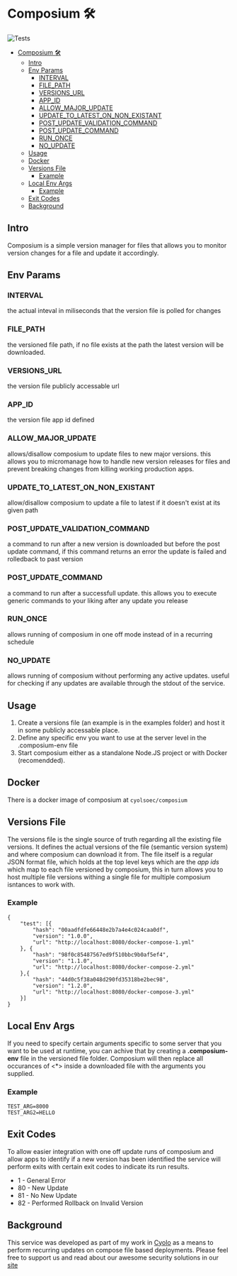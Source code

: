 # Composium 🛠

![Tests](https://github.com/asaf-shitrit/composium/workflows/Tests/badge.svg)

- [Composium 🛠](#composium-)
  - [Intro](#intro)
  - [Env Params](#env-params)
    - [INTERVAL](#interval)
    - [FILE_PATH](#file_path)
    - [VERSIONS_URL](#versions_url)
    - [APP_ID](#app_id)
    - [ALLOW_MAJOR_UPDATE](#allow_major_update)
    - [UPDATE_TO_LATEST_ON_NON_EXISTANT](#update_to_latest_on_non_existant)
    - [POST_UPDATE_VALIDATION_COMMAND](#post_update_validation_command)
    - [POST_UPDATE_COMMAND](#post_update_command)
    - [RUN_ONCE](#run_once)
    - [NO_UPDATE](#no_update)
  - [Usage](#usage)
  - [Docker](#docker)
  - [Versions File](#versions-file)
    - [Example](#example)
  - [Local Env Args](#local-env-args)
    - [Example](#example-1)
  - [Exit Codes](#exit-codes)
  - [Background](#background)

## Intro

Composium is a simple version manager for files that allows you to monitor version changes for a file and update it accordingly.

## Env Params

### INTERVAL

the actual inteval in miliseconds that the version file is polled for changes

### FILE_PATH

the versioned file path, if no file exists at the path the latest version will be downloaded.

### VERSIONS_URL

the version file publicly accessable url

### APP_ID

the version file app id defined

### ALLOW_MAJOR_UPDATE

allows/disallow composium to update files to new major versions.
this allows you to micromanage how to handle new version releases for files and prevent breaking changes from killing working production apps.

### UPDATE_TO_LATEST_ON_NON_EXISTANT

allow/disallow composium to update a file to latest if it doesn't exist at its given path

### POST_UPDATE_VALIDATION_COMMAND

a command to run after a new version is downloaded but before the post update command,
if this command returns an error the update is failed and rolledback to past version

### POST_UPDATE_COMMAND

a command to run after a successfull update.
this allows you to execute generic commands to your liking after any update you release

### RUN_ONCE

allows running of composium in one off mode instead of in a recurring schedule

### NO_UPDATE

allows running of composium without performing any active updates.
useful for checking if any updates are available through the stdout of the service.

## Usage

1. Create a versions file (an example is in the examples folder) and host it in some publicly accessable place.
2. Define any specific env you want to use at the server level in the .composium-env file
3. Start composium either as a standalone Node.JS project or with Docker (recomendded).

## Docker

There is a docker image of composium at `cyolsoec/composium`

## Versions File

The versions file is the single source of truth regarding all the existing file versions.
It defines the actual versions of the file (semantic version system) and where composium can download it from.
The file itself is a regular JSON format file, which holds at the top level keys which are the _app ids_ which map to each file versioned by composium,
this in turn allows you to host multiple file versions withing a single file for multiple composium isntances to work with.

### Example

```
{
    "test": [{
        "hash": "00aadfdfe66448e2b7a4e4c024caa0df",
        "version": "1.0.0",
        "url": "http://localhost:8080/docker-compose-1.yml"
    }, {
        "hash": "98f0c85487567ed9f510bbc9b0af5ef4",
        "version": "1.1.0",
        "url": "http://localhost:8080/docker-compose-2.yml"
    },{
        "hash": "44d0c5f38a048d290fd35318be2bec98",
        "version": "1.2.0",
        "url": "http://localhost:8080/docker-compose-3.yml"
    }]
}
```

## Local Env Args

If you need to specify certain arguments specific to some server that you want to be used at runtime, you can achive that by creating a **.composium-env** file in the versioned file folder.
Composium will then replace all occurances of <\*> inside a downloaded file with the arguments you supplied.

### Example

```
TEST_ARG=8000
TEST_ARG2=HELLO
```

## Exit Codes

To allow easier integration with one off update runs of composium and allow apps to identify if a new version has been identified the service will perform exits with certain exit codes to indicate its run results.

- 1 - General Error
- 80 - New Update
- 81 - No New Update
- 82 - Performed Rollback on Invalid Version

## Background

This service was developed as part of my work in [Cyolo](https://cyolo.io) as a means to perform recurring updates on compose file based deployments.
Please feel free to support us and read about our awesome security solutions in our [site](https://cyolo.io)
